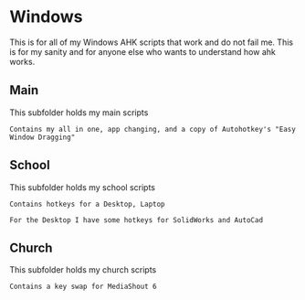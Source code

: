 # Windows

This is for all of my Windows AHK scripts that work and do not fail me.
This is for my sanity and for anyone else who wants to understand how ahk works.

## Main

This subfolder holds my main scripts

```
Contains my all in one, app changing, and a copy of Autohotkey's "Easy Window Dragging"
```


## School

This subfolder holds my school scripts

```
Contains hotkeys for a Desktop, Laptop
```


```
For the Desktop I have some hotkeys for SolidWorks and AutoCad
```


## Church

This subfolder holds my church scripts

```
Contains a key swap for MediaShout 6
```

